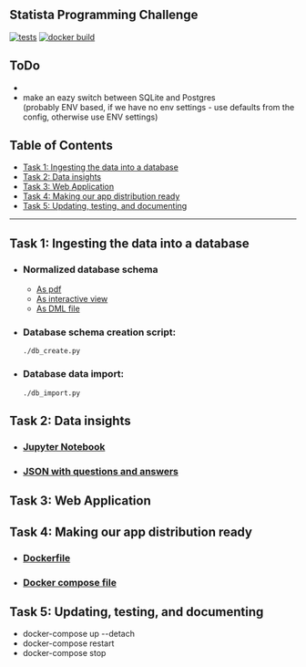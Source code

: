 ## Statista Programming Challenge

[![tests](https://github.com/dsuprunov/python-statista-programming-challenge/actions/workflows/tests.yml/badge.svg)](https://github.com/dsuprunov/python-statista-programming-challenge/actions/workflows/tests.yml)
[![docker build](https://github.com/dsuprunov/python-statista-programming-challenge/actions/workflows/docker.yml/badge.svg)](https://github.com/dsuprunov/python-statista-programming-challenge/actions/workflows/docker.yml)


## ToDo
- 
- make an eazy switch between SQLite and Postgres \
  (probably ENV based, if we have no env settings - use defaults from the config, otherwise use ENV settings)  



## Table of Contents

- [Task 1: Ingesting the data into a database](#task-1-ingesting-the-data-into-a-database)
- [Task 2: Data insights](#task-2-data-insights)
- [Task 3: Web Application](#task-3-web-application)
- [Task 4: Making our app distribution ready](#task-4-making-our-app-distribution-ready)
- [Task 5: Updating, testing, and documenting](#task-5-updating,-testing,-and-documenting)

---

## Task 1: Ingesting the data into a database

- ### Normalized database schema

  - [As pdf](docs/dbdiagram.pdf)
  - [As interactive view](https://dbdiagram.io/d/655516d67d8bbd6465445e36)
  - [As DML file](docs/dbdiagram.dbml)

- ### Database schema creation script:

    ```console
    ./db_create.py
    ```

- ### Database data import:

    ```console
    ./db_import.py
    ```

## Task 2: Data insights

- ### [Jupyter Notebook](docs/task_20.ipnb)
- ### [JSON with questions and answers](docs/task_24.json)

## Task 3: Web Application

## Task 4: Making our app distribution ready

- ### [Dockerfile](Dockerfile)
- ### [Docker compose file](docker-compose.yml)

## Task 5: Updating, testing, and documenting
- docker-compose up --detach
- docker-compose restart
- docker-compose stop